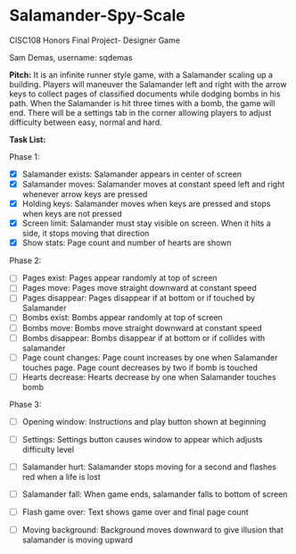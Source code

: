 # Salamander-Spy-Scale
CISC108 Honors Final Project- Designer Game

Sam Demas, username: sqdemas

**Pitch:** It is an infinite runner style game, with a Salamander scaling up a building. 
Players will maneuver the Salamander left and right with the arrow keys to collect pages of classified 
documents while dodging bombs in his path. When the Salamander is hit three times with a bomb, the game
will end. There will be a settings tab in the corner allowing players to adjust difficulty 
between easy, normal and hard.

**Task List:**

Phase 1:
- [x] Salamander exists: Salamander appears in center of screen
- [x] Salamander moves: Salamander moves at constant speed left and right whenever arrow keys are pressed
- [x] Holding keys: Salamander moves when keys are pressed and stops when keys are not pressed
- [x] Screen limit: Salamander must stay visible on screen. When it hits a side, it stops moving that direction
- [x] Show stats: Page count and number of hearts are shown

Phase 2:
- [ ] Pages exist: Pages appear randomly at top of screen 
- [ ] Pages move: Pages move straight downward at constant speed
- [ ] Pages disappear: Pages disappear if at bottom or if touched by Salamander
- [ ] Bombs exist: Bombs appear randomly at top of screen
- [ ] Bombs move: Bombs move straight downward at constant speed
- [ ] Bombs disappear: Bombs disappear if at bottom or if collides with salamander
- [ ] Page count changes: Page count increases by one when Salamander touches page. Page count decreases by two if bomb is touched
- [ ] Hearts decrease: Hearts decrease by one when Salamander touches bomb 

Phase 3:
- [ ] Opening window: Instructions and play button shown at beginning
- [ ] Settings: Settings button causes window to appear which adjusts difficulty level
- [ ] Salamander hurt: Salamander stops moving for a second and flashes red when a life is lost
- [ ] Salamander fall: When game ends, salamander falls to bottom of screen
- [ ] Flash game over: Text shows game over and final page count
- [ ] Moving background: Background moves downward to give illusion that salamander is moving upward

